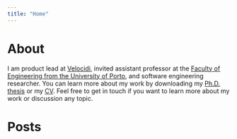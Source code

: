 ```yaml
---
title: "Home"
---
```

# About

I am product lead at [Velocidi](https://www.velocidi.com/), invited assistant professor at the [Faculty of Engineering from the University of Porto](https://sigarra.up.pt/feup/pt/func_geral.formview?p_codigo=479881), and software engineering researcher. You can learn more about my work by downloading my [Ph.D. thesis](https://repositorio-aberto.up.pt/handle/10216/127347) or my [CV](https://files.tiagoboldt.net/tbs_cv.pdf). Feel free to get in touch if you want to learn more about my work or discussion any topic.

# Posts
